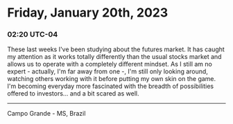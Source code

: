 # Friday, January 20th, 2023

### 02:20 UTC-04

These last weeks I've been studying about the futures market. It has caught my attention
as it works totally differently than the usual stocks market and allows us to operate
with a completely different mindset. As I still am no expert - actually, I'm far
away from one -, I'm still only looking around, watching others working with it
before putting my own skin on the game. I'm becoming everyday more fascinated with
the breadth of possibilities offered to investors... and a bit scared as well.

---

Campo Grande - MS, Brazil
